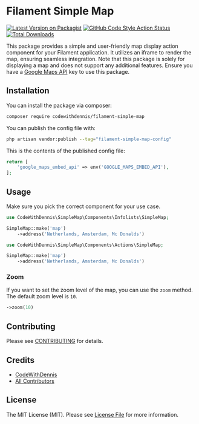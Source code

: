 # Filament Simple Map

[![Latest Version on Packagist](https://img.shields.io/packagist/v/codewithdennis/filament-simple-map.svg?style=flat-square)](https://packagist.org/packages/codewithdennis/filament-simple-map)
[![GitHub Code Style Action Status](https://img.shields.io/github/actions/workflow/status/codewithdennis/filament-simple-map/pint.yml?branch=main&label=code%20style&style=flat-square)](https://github.com/codewithdennis/filament-simple-map/actions?query=workflow%3A"Fix+PHP+code+styling"+branch%3Amain)
[![Total Downloads](https://img.shields.io/packagist/dt/codewithdennis/filament-simple-map.svg?style=flat-square)](https://packagist.org/packages/codewithdennis/filament-simple-map)

This package provides a simple and user-friendly map display action component for your Filament application. It utilizes an iframe to render the map, ensuring seamless integration. Note that this
package is
solely for displaying a map and does not support any additional features. Ensure you have a [Google Maps API](https://developers.google.com/maps/documentation/javascript/get-api-key) key to use this
package.

## Installation

You can install the package via composer:

```bash
composer require codewithdennis/filament-simple-map
```

You can publish the config file with:

```bash
php artisan vendor:publish --tag="filament-simple-map-config"
```

This is the contents of the published config file:

```php
return [
    'google_maps_embed_api' => env('GOOGLE_MAPS_EMBED_API'),
];

```

## Usage

Make sure you pick the correct component for your use case.

```php
use CodeWithDennis\SimpleMap\Components\Infolists\SimpleMap;

SimpleMap::make('map')
    ->address('Netherlands, Amsterdam, Mc Donalds')
```

```php
use CodeWithDennis\SimpleMap\Components\Actions\SimpleMap;

SimpleMap::make('map')
    ->address('Netherlands, Amsterdam, Mc Donalds')
```

### Zoom

If you want to set the zoom level of the map, you can use the `zoom` method. The default zoom level is `10`.

```php
->zoom(10)
```

## Contributing

Please see [CONTRIBUTING](.github/CONTRIBUTING.md) for details.

## Credits

- [CodeWithDennis](https://github.com/CodeWithDennis)
- [All Contributors](../../contributors)

## License

The MIT License (MIT). Please see [License File](LICENSE.md) for more information.
